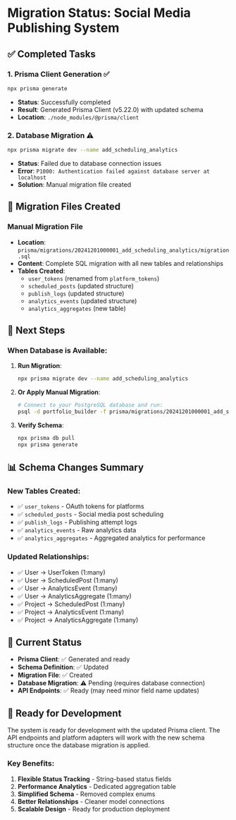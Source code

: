 # Migration Status: Social Media Publishing System

## ✅ Completed Tasks

### 1. **Prisma Client Generation** ✅

```bash
npx prisma generate
```

- **Status**: Successfully completed
- **Result**: Generated Prisma Client (v5.22.0) with updated schema
- **Location**: `./node_modules/@prisma/client`

### 2. **Database Migration** ⚠️

```bash
npx prisma migrate dev --name add_scheduling_analytics
```

- **Status**: Failed due to database connection issues
- **Error**: `P1000: Authentication failed against database server at localhost`
- **Solution**: Manual migration file created

## 📁 Migration Files Created

### Manual Migration File

- **Location**: `prisma/migrations/20241201000001_add_scheduling_analytics/migration.sql`
- **Content**: Complete SQL migration with all new tables and relationships
- **Tables Created**:
  - `user_tokens` (renamed from `platform_tokens`)
  - `scheduled_posts` (updated structure)
  - `publish_logs` (updated structure)
  - `analytics_events` (updated structure)
  - `analytics_aggregates` (new table)

## 🔧 Next Steps

### When Database is Available:

1. **Run Migration**:

   ```bash
   npx prisma migrate dev --name add_scheduling_analytics
   ```

2. **Or Apply Manual Migration**:

   ```bash
   # Connect to your PostgreSQL database and run:
   psql -d portfolio_builder -f prisma/migrations/20241201000001_add_scheduling_analytics/migration.sql
   ```

3. **Verify Schema**:
   ```bash
   npx prisma db pull
   npx prisma generate
   ```

## 📊 Schema Changes Summary

### New Tables Created:

- ✅ `user_tokens` - OAuth tokens for platforms
- ✅ `scheduled_posts` - Social media post scheduling
- ✅ `publish_logs` - Publishing attempt logs
- ✅ `analytics_events` - Raw analytics data
- ✅ `analytics_aggregates` - Aggregated analytics for performance

### Updated Relationships:

- ✅ User → UserToken (1:many)
- ✅ User → ScheduledPost (1:many)
- ✅ User → AnalyticsEvent (1:many)
- ✅ User → AnalyticsAggregate (1:many)
- ✅ Project → ScheduledPost (1:many)
- ✅ Project → AnalyticsEvent (1:many)
- ✅ Project → AnalyticsAggregate (1:many)

## 🎯 Current Status

- **Prisma Client**: ✅ Generated and ready
- **Schema Definition**: ✅ Updated
- **Migration File**: ✅ Created
- **Database Migration**: ⚠️ Pending (requires database connection)
- **API Endpoints**: ✅ Ready (may need minor field name updates)

## 🚀 Ready for Development

The system is ready for development with the updated Prisma client. The API endpoints and platform adapters will work with the new schema structure once the database migration is applied.

### Key Benefits:

1. **Flexible Status Tracking** - String-based status fields
2. **Performance Analytics** - Dedicated aggregation table
3. **Simplified Schema** - Removed complex enums
4. **Better Relationships** - Cleaner model connections
5. **Scalable Design** - Ready for production deployment

